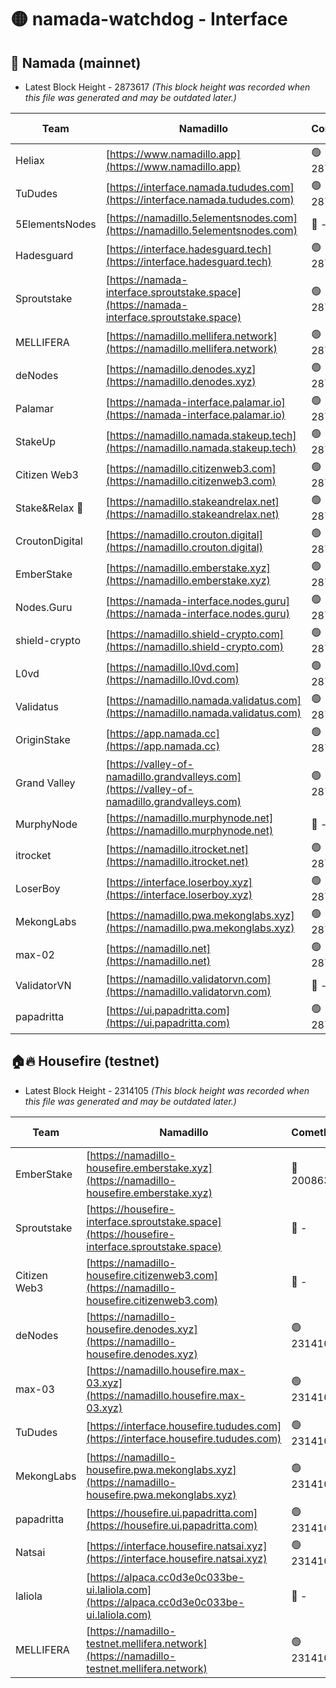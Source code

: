 # 🟡 namada-watchdog - Interface

## 🚀 Namada (mainnet)
- Latest Block Height - 2873617 *(This block height was recorded when this file was generated and may be outdated later.)*

| Team | Namadillo | CometBFT | Indexer | MASP Indexer |
|-|-|-|-|-|
| Heliax | [https://www.namadillo.app](https://www.namadillo.app) | 🟢 2873600 | 🟢 2873600 | 🟢 2873600 |
| TuDudes | [https://interface.namada.tududes.com](https://interface.namada.tududes.com) | 🟢 2873600 | 🟢 2873600 | 🟢 2873600 |
| 5ElementsNodes | [https://namadillo.5elementsnodes.com](https://namadillo.5elementsnodes.com) | 🔴 - | 🔴 - | 🔴 - |
| Hadesguard | [https://interface.hadesguard.tech](https://interface.hadesguard.tech) | 🟢 2873602 | 🟢 2873601 | 🟢 2873601 |
| Sproutstake | [https://namada-interface.sproutstake.space](https://namada-interface.sproutstake.space) | 🟢 2873602 | 🔴 2797937 | 🟢 2873602 |
| MELLIFERA | [https://namadillo.mellifera.network](https://namadillo.mellifera.network) | 🟢 2873603 | 🟢 2873603 | 🟢 2873603 |
| deNodes | [https://namadillo.denodes.xyz](https://namadillo.denodes.xyz) | 🟢 2873603 | 🟢 2873603 | 🟢 2873603 |
| Palamar | [https://namada-interface.palamar.io](https://namada-interface.palamar.io) | 🟢 2873604 | 🟢 2873604 | 🟢 2873604 |
| StakeUp | [https://namadillo.namada.stakeup.tech](https://namadillo.namada.stakeup.tech) | 🟢 2873604 | 🟢 2873604 | 🟢 2873604 |
| Citizen Web3 | [https://namadillo.citizenweb3.com](https://namadillo.citizenweb3.com) | 🟢 2873605 | 🟡 2873377 | 🟡 2873477 |
| Stake&Relax 🦥 | [https://namadillo.stakeandrelax.net](https://namadillo.stakeandrelax.net) | 🟢 2873605 | 🟢 2873605 | 🟢 2873605 |
| CroutonDigital | [https://namadillo.crouton.digital](https://namadillo.crouton.digital) | 🟢 2873606 | 🟢 2873606 | 🟢 2873606 |
| EmberStake | [https://namadillo.emberstake.xyz](https://namadillo.emberstake.xyz) | 🟢 2873606 | 🟢 2873606 | 🟢 2873606 |
| Nodes.Guru | [https://namada-interface.nodes.guru](https://namada-interface.nodes.guru) | 🟢 2873607 | 🟢 2873607 | 🟢 2873606 |
| shield-crypto | [https://namadillo.shield-crypto.com](https://namadillo.shield-crypto.com) | 🟢 2873607 | 🟢 2873607 | 🟢 2873607 |
| L0vd | [https://namadillo.l0vd.com](https://namadillo.l0vd.com) | 🟢 2873608 | 🟡 2873419 | 🟢 2873608 |
| Validatus | [https://namadillo.namada.validatus.com](https://namadillo.namada.validatus.com) | 🟢 2873608 | 🟢 2873608 | 🔴 - |
| OriginStake | [https://app.namada.cc](https://app.namada.cc) | 🟢 2873611 | 🟢 2873611 | 🟢 2873610 |
| Grand Valley | [https://valley-of-namadillo.grandvalleys.com](https://valley-of-namadillo.grandvalleys.com) | 🟢 2873611 | 🟢 2873611 | 🟢 2873611 |
| MurphyNode | [https://namadillo.murphynode.net](https://namadillo.murphynode.net) | 🔴 - | 🔴 - | 🔴 - |
| itrocket | [https://namadillo.itrocket.net](https://namadillo.itrocket.net) | 🟢 2873613 | 🟢 2873613 | 🟢 2873613 |
| LoserBoy | [https://interface.loserboy.xyz](https://interface.loserboy.xyz) | 🟢 2873614 | 🟢 2873613 | 🟢 2873614 |
| MekongLabs | [https://namadillo.pwa.mekonglabs.xyz](https://namadillo.pwa.mekonglabs.xyz) | 🟢 2873614 | 🟢 2873614 | 🟢 2873614 |
| max-02 | [https://namadillo.net](https://namadillo.net) | 🟢 2873615 | 🟢 2873615 | 🟢 2873614 |
| ValidatorVN | [https://namadillo.validatorvn.com](https://namadillo.validatorvn.com) | 🔴 - | 🔴 - | 🔴 - |
| papadritta | [https://ui.papadritta.com](https://ui.papadritta.com) | 🟢 2873617 | 🟢 2873617 | 🔴 2806794 |

## 🏠🔥 Housefire (testnet)
- Latest Block Height - 2314105 *(This block height was recorded when this file was generated and may be outdated later.)*

| Team | Namadillo | CometBFT | Indexer | MASP Indexer |
|-|-|-|-|-|
| EmberStake | [https://namadillo-housefire.emberstake.xyz](https://namadillo-housefire.emberstake.xyz) | 🔴 2008636 | 🔴 - | 🔴 - |
| Sproutstake | [https://housefire-interface.sproutstake.space](https://housefire-interface.sproutstake.space) | 🔴 - | 🔴 - | 🔴 - |
| Citizen Web3 | [https://namadillo-housefire.citizenweb3.com](https://namadillo-housefire.citizenweb3.com) | 🔴 - | 🟢 2314099 | 🟢 2314099 |
| deNodes | [https://namadillo-housefire.denodes.xyz](https://namadillo-housefire.denodes.xyz) | 🟢 2314100 | 🟢 2314100 | 🟢 2314099 |
| max-03 | [https://namadillo.housefire.max-03.xyz](https://namadillo.housefire.max-03.xyz) | 🟢 2314100 | 🔴 2167206 | 🟢 2314100 |
| TuDudes | [https://interface.housefire.tududes.com](https://interface.housefire.tududes.com) | 🟢 2314100 | 🟢 2314100 | 🟢 2314100 |
| MekongLabs | [https://namadillo-housefire.pwa.mekonglabs.xyz](https://namadillo-housefire.pwa.mekonglabs.xyz) | 🟢 2314101 | 🟢 2314100 | 🟢 2314100 |
| papadritta | [https://housefire.ui.papadritta.com](https://housefire.ui.papadritta.com) | 🟢 2314102 | 🟢 2314101 | 🔴 - |
| Natsai | [https://interface.housefire.natsai.xyz](https://interface.housefire.natsai.xyz) | 🟢 2314104 | 🟢 2314104 | 🟢 2314104 |
| laliola | [https://alpaca.cc0d3e0c033be-ui.laliola.com](https://alpaca.cc0d3e0c033be-ui.laliola.com) | 🔴 - | 🔴 - | 🔴 - |
| MELLIFERA | [https://namadillo-testnet.mellifera.network](https://namadillo-testnet.mellifera.network) | 🟢 2314105 | 🟢 2314105 | 🟢 2314105 |

